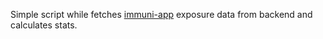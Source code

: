 Simple script while fetches [immuni-app](https://github.com/immuni-app) exposure data from backend
and calculates stats.
